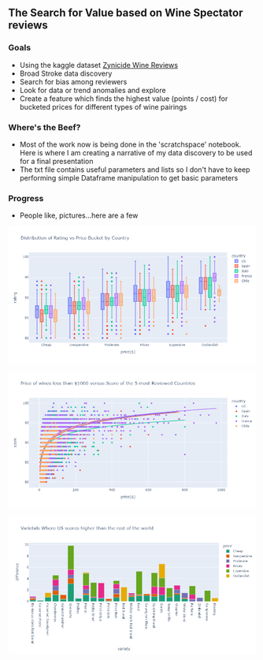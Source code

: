 ## The Search for Value based on Wine Spectator reviews

### Goals
+ Using the kaggle dataset [Zynicide Wine Reviews](https://www.kaggle.com/zynicide/wine-reviews)
+ Broad Stroke data discovery
+ Search for bias among reviewers
+ Look for data or trend anomalies and explore
+ Create a feature which finds the highest value (points / cost) for bucketed
prices for different types of wine pairings


### Where's the Beef?
+ Most of the work now is being done in the 'scratchspace' notebook.
Here is where I am creating a narrative of my data discovery to be used for a
final presentation
+ The txt file contains useful parameters and lists so I don't have to keep
performing simple Dataframe manipulation to get basic parameters


### Progress

+ People like, pictures...here are a few

![](https://github.com/jmeisenh/NYCDSA_Python_Project/blob/main/plotly_shots/country_bucket_distribution.png)

![](https://github.com/jmeisenh/NYCDSA_Python_Project/blob/main/plotly_shots/top5_countries_vs_score.png)

![](https://github.com/jmeisenh/NYCDSA_Python_Project/blob/main/plotly_shots/goUSA.png)

